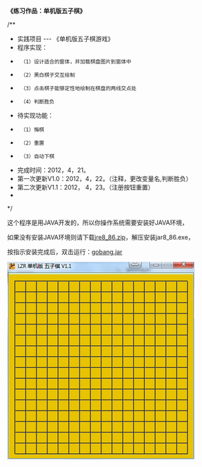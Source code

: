 **《练习作品：单机版五子棋》** 

/**  
 *  实践项目 --- 《单机版五子棋游戏》
 *  程序实现：
 *  	（1）设计适合的窗体，并加载棋盘图片到窗体中
 *		（2）黑白棋子交互绘制
 *		（3）点击棋子能够定性地绘制在棋盘的两线交点处
 *		（4）判断胜负
 *  待实现功能：
 *		（1）悔棋
 *		（2）重置
 *		（3）自动下棋	
 *  完成时间：2012，4，21。
 *  第一次更新V1.0：2012，4，22。（注释，更改变量名,判断胜负） 	
 *  第二次更新V1.1：2012， 4，23。（注册按钮重置）  
 *  
 */

这个程序是用JAVA开发的，所以你操作系统需要安装好JAVA环境，

如果没有安装JAVA环境则请下载[jre8_86.zip](http://pan.baidu.com/s/1eSLs1Ku)，解压安装jar8_86.exe，

按指示安装完成后，双击运行：[gobang.jar](https://raw.githubusercontent.com/ZiryLee/gobang/master/gobang%E5%8F%8C%E5%87%BB%E8%BF%90%E8%A1%8Cjar%E6%96%87%E4%BB%B6.7z)

![输入图片说明](https://github.com/ZiryLee/gobang/blob/master/show.png "在这里输入图片标题")
